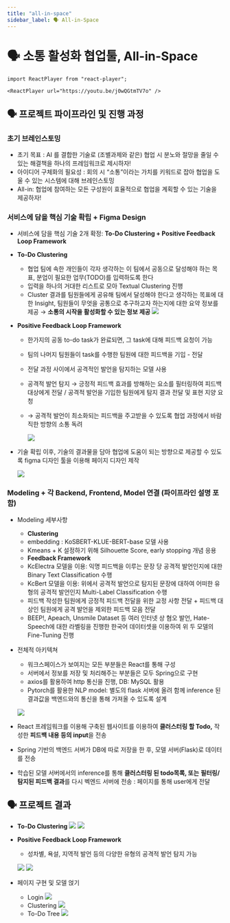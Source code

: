 ```yaml
---
title: "all-in-space"
sidebar_label: 🗣 All-in-Space
---
```


# 🗣 소통 활성화 협업툴, All-in-Space

```mdx-code-block
import ReactPlayer from "react-player";

<ReactPlayer url="https://youtu.be/j0wQGtmTV7o" />
```

## 🗣️ 프로젝트 파이프라인 및 진행 과정

### 초기 브레인스토밍

- 초기 목표 : AI 를 결합한 기술로 (조별과제와 같은) 협업 시 분노와 절망을 줄일 수 있는 해결책을 하나의 프레임워크로 제시하자!
- 아이디어 구체화의 필요성 : 회의 시 “소통”이라는 가치를 키워드로 잡아 협업을 도울 수 있는 시스템에 대해 브레인스토밍
- All-in: 협업에 참여하는 모든 구성원이 효율적으로 협업을 계획할 수 있는 기술을 제공하자!

### 서비스에 담을 핵심 기술 확립 + Figma Design

- 서비스에 담을 핵심 기술 2개 확정: **To-Do Clustering + Positive Feedback Loop Framework**
- **To-Do Clustering**
  - 협업 팀에 속한 개인들이 각자 생각하는 이 팀에서 공동으로 달성해야 하는 목표, 분업이 필요한 업무(TODO)를 입력하도록 한다
  - 입력을 하나의 거대한 리스트로 모아 Textual Clustering 진행
  - Cluster 결과를 팀원들에게 공유해 팀에서 달성해야 한다고 생각하는 목표에 대한 Insight, 팀원들이 무엇을 공통으로 추구하고자 하는지에 대한 요약 정보를 제공 → **소통의 시작을 활성화할 수 있는 정보 제공**
    ![](./assets/all-in-space/1.png)
- **Positive Feedback Loop Framework**

  - 한가지의 공동 to-do task가 완료되면, 그 task에 대해 피드백 요청이 가능
  - 팀의 나머지 팀원들이 task를 수행한 팀원에 대한 피드백을 기입 - 전달
  - 전달 과정 사이에서 공격적인 발언을 탐지하는 모델 사용
  - 공격적 발언 탐지 → 긍정적 피드백 효과를 방해하는 요소를 필터링하여 피드백 대상에게 전달 / 공격적 발언을 기입한 팀원에게 탐지 결과 전달 및 표현 지양 요청
  - → 공격적 발언이 최소화되는 피드백을 주고받을 수 있도록 협업 과정에서 바람직한 방향의 소통 독려

    ![](./assets/all-in-space/2.png)

- 기술 확립 이후, 기술의 결과물을 담아 협업에 도움이 되는 방향으로 제공할 수 있도록 figma 디자인 툴을 이용해 페이지 디자인 제작

  ![](./assets/all-in-space/3.png)

### Modeling + 각 Backend, Frontend, Model 연결 (파이프라인 설명 포함)

- Modeling 세부사항
  - **Clustering**
  - embedding : KoSBERT-KLUE-BERT-base 모델 사용
  - Kmeans + K 설정하기 위해 Silhouette Score, early stopping 개념 응용
  - **Feedback Framework**
  - KcElectra 모델을 이용: 익명 피드백을 이루는 문장 당 공격적 발언인지에 대한 Binary Text Classification 수행
  - KcBert 모델을 이용: 위에서 공격적 발언으로 탐지된 문장에 대하여 어떠한 유형의 공격적 발언인지 Multi-Label Classification 수행
  - 피드백 작성한 팀원에게 긍정적 피드백 전달을 위한 교정 사항 전달 + 피드백 대상인 팀원에게 공격 발언을 제외한 피드백 모음 전달
  - BEEP!, Apeach, Unsmile Dataset 등 여러 인터넷 상 혐오 발언, Hate-Speech에 대한 라벨링을 진행한 한국어 데이터셋을 이용하여 위 두 모델의 Fine-Tuning 진행
- 전체적 아키텍쳐

  - 워크스페이스가 보여지는 모든 부분들은 React를 통해 구성
  - 서버에서 정보를 저장 및 처리해주는 부분들은 모두 Spring으로 구현
  - axios를 활용하여 http 통신을 진행, DB: MySQL 활용
  - Pytorch를 활용한 NLP model: 별도의 flask 서버에 올려 함께 inference 된 결과값을 백엔드와의 통신을 통해 가져올 수 있도록 설계

  ![](./assets/all-in-space/4.png)

- React 프레임워크를 이용해 구축된 웹사이트를 이용하여 **클러스터링 할 Todo,** 작성한 **피드백 내용 등의 input**을 전송
- Spring 기반의 백엔드 서버가 DB에 따로 저장을 한 후, 모델 서버(Flask)로 데이터를 전송
- 학습된 모델 서버에서의 inference를 통해 **클러스터링 된 todo목록, 또는** **필터링/탐지된 피드백 결과**를 다시 벡엔드 서버에 전송 : 페이지를 통해 user에게 전달

## 🗣️ 프로젝트 결과

- **To-Do Clustering**
  ![](./assets/all-in-space/5.png)
  ![](./assets/all-in-space/6.png)
- **Positive Feedback Loop Framework**

  - 성차별, 욕설, 지역적 발언 등의 다양한 유형의 공격적 발언 탐지 가능

  ![](./assets/all-in-space/7.png)
  ![](./assets/all-in-space/8.png)

- 페이지 구현 및 모델 얹기
  - Login
    ![](./assets/all-in-space/9.png)
  - Clustering
    ![](./assets/all-in-space/10.png)
  - To-Do Tree
    ![](./assets/all-in-space/11.png)
